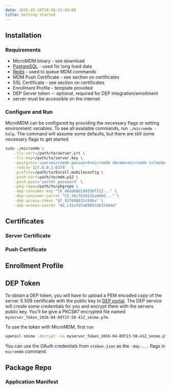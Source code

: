 ```yaml
---
date: 2016-05-16T18:56:13-04:00
title: Getting Started
---
```


## Installation
### Requirements
* MicroMDM binary - see download
* [PostgreSQL](http://www.postgresql.org/) - used for long lived data
* [Redis](http://redis.io/) - used to queue MDM commands
* MDM Push Certificate - see section on certificates
* SSL Certificate - see section on certificates
* Enrollment Profile - template provided
* DEP Server token -- optional, required for DEP integration/enrollment
* server must be accessible on the internet

### Configure and Run
MicroMDM can be configured by providing the necessary flags or setting environment variables.
To see all available commands, run `./micromdm -help`.
The command will assume some defaults, but there are still some necessary flags to get started.
```sh
sudo ./micromdm \
    -tls-cert=/path/to/server.crt \
    -tls-key=/path/to/server.key \
    -postgres='user=micromdm password=micromdm dbname=micromdm sslmode=disable' \
    -redis='127.0.0.1:6379'  \
    -profile=/path/to/Enroll.mobileconfig \
    -push-cert=path/to/mdm.p12 \
    -push-pass='secret_password' \
    -pkg-repo=/path/to/pkgrepo \
    -dep-consumer-key "CK_48dd68d198350f512..." \
    -dep-consumer-secret "CS_34c7b2b531a600d..." \
    -dep-access-token "AT_927696831c59ba" \
    -dep-access-secret "AS_c31afd7a09691d8354848"
```

## Certificates
### Server Certificate
### Push Certificate

## Enrollment Profile

## DEP Token

To obtain a DEP token, you will have to upload a PEM encoded copy of the server X.509 certificate with the public key to [DEP portal](https://deploy.apple.com). The DEP service will create some credentials for you and encrypt them with the servers public key. 
You'll be give a PKCS#7 encrypted file named `myserver_Token_2016-04-09T23-50-41Z_smime.p7m`.  

To use the token with MicroMDM, first run 
```sh
openssl smime -decrypt -in myserver_Token_2016-04-09T23-50-41Z_smime.p7m -inkey /path/to/server/privatekey.pem > stoken.json
```
You can use the OAuth credentials from `stoken.json` as the `-dep-...` flags in `micromdm` command.

## Package Repo
### Application Manifest
